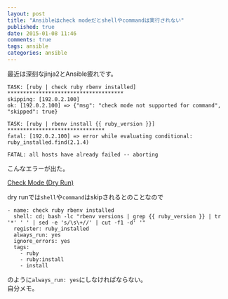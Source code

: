 ```yaml
---
layout: post
title: "Ansibleはcheck modeだとshellやcommandは実行されない"
published: true
date: 2015-01-08 11:46
comments: true
tags: ansible
categories: ansible
---
```


最近は深刻なjinja2とAnsible疲れです。

```
TASK: [ruby | check ruby rbenv installed] *************************************
skipping: [192.0.2.100]
ok: [192.0.2.100] => {"msg": "check mode not supported for command", "skipped": true}

TASK: [ruby | rbenv install {{ ruby_version }}] *******************************
fatal: [192.0.2.100] => error while evaluating conditional: ruby_installed.find(2.1.4)

FATAL: all hosts have already failed -- aborting
```

こんなエラーが出た。

[Check Mode (Dry Run)](http://docs.ansible.com/playbooks_checkmode.html)

dry runでは`shell`や`command`はskipされるとのことなので

```
- name: check ruby rbenv installed
  shell: cd; bash -lc "rbenv versions | grep {{ ruby_version }} | tr '*' ' ' | sed -e 's/\s\+//' | cut -f1 -d' '"
  register: ruby_installed
  always_run: yes
  ignore_errors: yes
  tags:
    - ruby
    - ruby:install
    - install
```

のように`always_run: yes`にしなければならない。  
自分メモ。
